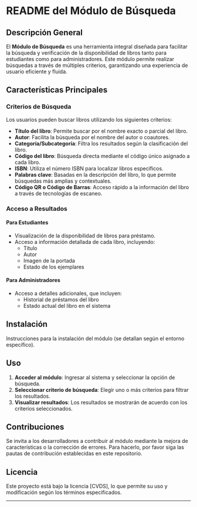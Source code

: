 # README del Módulo de Búsqueda

## Descripción General

El **Módulo de Búsqueda** es una herramienta integral diseñada para facilitar la búsqueda y verificación de la disponibilidad de libros tanto para estudiantes como para administradores. Este módulo permite realizar búsquedas a través de múltiples criterios, garantizando una experiencia de usuario eficiente y fluida.

## Características Principales

### Criterios de Búsqueda

Los usuarios pueden buscar libros utilizando los siguientes criterios:

- **Título del libro**: Permite buscar por el nombre exacto o parcial del libro.
- **Autor**: Facilita la búsqueda por el nombre del autor o coautores.
- **Categoría/Subcategoría**: Filtra los resultados según la clasificación del libro.
- **Código del libro**: Búsqueda directa mediante el código único asignado a cada libro.
- **ISBN**: Utiliza el número ISBN para localizar libros específicos.
- **Palabras clave**: Basadas en la descripción del libro, lo que permite búsquedas más amplias y contextuales.
- **Código QR o Código de Barras**: Acceso rápido a la información del libro a través de tecnologías de escaneo.

### Acceso a Resultados

#### Para Estudiantes

- Visualización de la disponibilidad de libros para préstamo.
- Acceso a información detallada de cada libro, incluyendo:
  - Título
  - Autor
  - Imagen de la portada
  - Estado de los ejemplares

#### Para Administradores

- Acceso a detalles adicionales, que incluyen:
  - Historial de préstamos del libro
  - Estado actual del libro en el sistema

## Instalación

Instrucciones para la instalación del módulo (se detallan según el entorno específico).

## Uso

1. **Acceder al módulo**: Ingresar al sistema y seleccionar la opción de búsqueda.
2. **Seleccionar criterio de búsqueda**: Elegir uno o más criterios para filtrar los resultados.
3. **Visualizar resultados**: Los resultados se mostrarán de acuerdo con los criterios seleccionados.

## Contribuciones

Se invita a los desarrolladores a contribuir al módulo mediante la mejora de características o la corrección de errores. Para hacerlo, por favor siga las pautas de contribución establecidas en este repositorio.

## Licencia

Este proyecto está bajo la licencia [CVDS], lo que permite su uso y modificación según los términos especificados.

---
